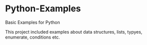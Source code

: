 # Python-Examples
Basic Examples for Python

This project included examples about data structures, lists, typyes, enumerate, conditions etc.
